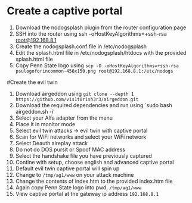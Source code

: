 # Create a captive portal
1. Download the nodogsplash plugin from the router configuration page
2. SSH into the router using ssh -oHostKeyAlgorithms=+ssh-rsa root@192.168.8.1
3. Create the nodogsplash.conf file in /etc/nodogsplash
4. Edit the splash.html file in /etc/nodogsplash/htdocs with the provided splash.html file
5. Copy Penn State logo using `scp -O -oHostKeyAlgorithms=+ssh-rsa psulogoforincommon-456x150.png root@192.168.8.1:/etc/nodogs`

#Create the evil twin
1. Download airgeddon using `git clone --depth 1 https://github.com/v1s1t0r1sh3r3/airgeddon.git`
2. Download the required dependencies and run using `sudo bash airgeddon.sh -i'
3. Select your Alfa adapter from the menu
4. Place it in monitor mode
5. Select evil twin attacks -> evil twin with captive portal
6. Scan for WiFi networks and select your WiFi network
7. Select Deauth aireplay attack
8. Do not do DOS pursit or Spoof MAC address
9. Select the handshake file you have previously captured
10. Contine with setup, choose english and advanced captive portal
11. Default evil twin captive portal will spin up
12. Change to `/tmp/ag1/www` on your attack machine
13. Change the contents of index.htm to the provided index.htm file
14. Again copy Penn State logo into pwd, `/tmp/ag1/www`
15. View captive portal at the gateway ip address `192.168.8.1`
